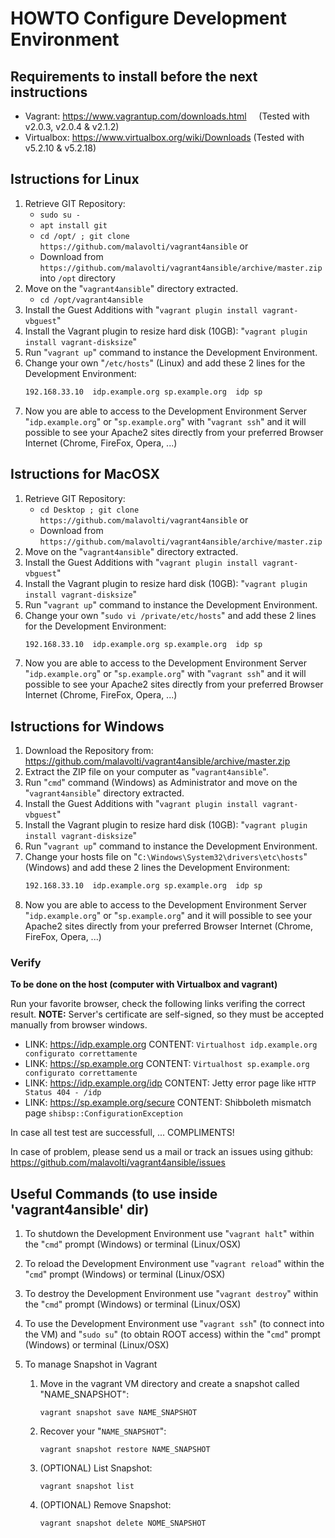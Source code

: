 # HOWTO Configure Development Environment

## Requirements to install before the next instructions
* Vagrant: https://www.vagrantup.com/downloads.html     (Tested with v2.0.3, v2.0.4 & v2.1.2)
* Virtualbox: https://www.virtualbox.org/wiki/Downloads (Tested with v5.2.10 & v5.2.18)

## Istructions for Linux
1. Retrieve GIT Repository:
   * ```sudo su -```
   * ```apt install git```
   * ```cd /opt/ ; git clone https://github.com/malavolti/vagrant4ansible``` 
   or
   * Download from ```https://github.com/malavolti/vagrant4ansible/archive/master.zip``` into ```/opt``` directory
2. Move on the "```vagrant4ansible```" directory extracted.
   * ```cd /opt/vagrant4ansible```
3. Install the Guest Additions with "```vagrant plugin install vagrant-vbguest```"
4. Install the Vagrant plugin to resize hard disk (10GB): "```vagrant plugin install vagrant-disksize```"
5. Run "```vagrant up```" command to instance the Development Environment.
6. Change your own "```/etc/hosts```" (Linux) and add these 2 lines for the Development Environment:
   ```bash
   192.168.33.10  idp.example.org sp.example.org  idp sp
   ```
7. Now you are able to access to the Development Environment Server "```idp.example.org```" or "```sp.example.org```" with "```vagrant ssh```" and it will possible to see your Apache2 sites directly from your preferred Browser Internet (Chrome, FireFox, Opera, ...)

## Istructions for MacOSX
1. Retrieve GIT Repository:
   * ```cd Desktop ; git clone https://github.com/malavolti/vagrant4ansible``` 
   or
   * Download from ```https://github.com/malavolti/vagrant4ansible/archive/master.zip```
2. Move on the "```vagrant4ansible```" directory extracted.
3. Install the Guest Additions with "```vagrant plugin install vagrant-vbguest```"
4. Install the Vagrant plugin to resize hard disk (10GB): "```vagrant plugin install vagrant-disksize```"
5. Run "```vagrant up```" command to instance the Development Environment.
6. Change your own "```sudo vi /private/etc/hosts```" and add these 2 lines for the Development Environment:
   ```bash
   192.168.33.10  idp.example.org sp.example.org  idp sp
   ```
7. Now you are able to access to the Development Environment Server "```idp.example.org```" or "```sp.example.org```" with "```vagrant ssh```" and it will possible to see your Apache2 sites directly from your preferred Browser Internet (Chrome, FireFox, Opera, ...)
   
## Istructions for Windows
1. Download the Repository from: https://github.com/malavolti/vagrant4ansible/archive/master.zip
2. Extract the ZIP file on your computer as "```vagrant4ansible```".
3. Run "```cmd```" command (Windows) as Administrator and move on the "```vagrant4ansible```" directory extracted.
4. Install the Guest Additions with "```vagrant plugin install vagrant-vbguest```"
5. Install the Vagrant plugin to resize hard disk (10GB): "```vagrant plugin install vagrant-disksize```"
6. Run "```vagrant up```" command to instance the Development Environment.
7. Change your hosts file on "```C:\Windows\System32\drivers\etc\hosts```" (Windows) and add these 2 lines the Development Environment:
   ```bash
   192.168.33.10  idp.example.org sp.example.org  idp sp
   ```
8. Now you are able to access to the Development Environment Server "```idp.example.org```" or "```sp.example.org```" and it will possible to see your Apache2 sites directly from your preferred Browser Internet (Chrome, FireFox, Opera, ...)

### Verify

**To be done on the host (computer with Virtualbox and vagrant)**

Run your favorite browser, check the following links verifing the correct result.
**NOTE:** Server's certificate are self-signed, so they must be accepted manually from browser windows.

* LINK: https://idp.example.org
  CONTENT: `Virtualhost idp.example.org configurato correttamente`
* LINK: https://sp.example.org
  CONTENT: `Virtualhost sp.example.org configurato correttamente`
* LINK: https://idp.example.org/idp
  CONTENT: Jetty error page like `HTTP Status 404 - /idp`
* LINK: https://sp.example.org/secure
  CONTENT: Shibboleth mismatch page `shibsp::ConfigurationException`

In case all test test are successfull, ... COMPLIMENTS! 

In case of problem, please send us a mail or track an issues using github:
  https://github.com/malavolti/vagrant4ansible/issues

## Useful Commands (to use inside 'vagrant4ansible' dir)
1. To shutdown the Development Environment use "```vagrant halt```" within the "```cmd```" prompt (Windows) or terminal (Linux/OSX)

2. To reload the Development Environment use "```vagrant reload```" within the "```cmd```" prompt (Windows) or terminal (Linux/OSX)

3. To destroy the Development Environment use "```vagrant destroy```" within the "```cmd```" prompt (Windows) or terminal (Linux/OSX)

4. To use the Development Environment use "```vagrant ssh```" (to connect into the VM) and "```sudo su```" (to obtain ROOT access) within the "```cmd```" prompt (Windows) or terminal (Linux/OSX)

5. To manage Snapshot in Vagrant
   1. Move in the vagrant VM directory and create a snapshot called "NAME_SNAPSHOT":

      ```vagrant snapshot save NAME_SNAPSHOT```

   2. Recover your "```NAME_SNAPSHOT```":

      ```vagrant snapshot restore NAME_SNAPSHOT```

   3. (OPTIONAL) List Snapshot:

      ```vagrant snapshot list```

   4. (OPTIONAL) Remove Snapshot:

      ```vagrant snapshot delete NOME_SNAPSHOT```
